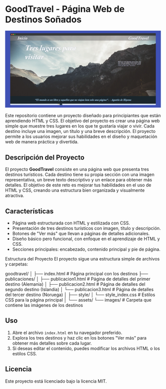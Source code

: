 
# **GoodTravel - Página Web de Destinos Soñados**

![screenshot nav hero Desktop](readme-images/header-goodtravel.png)

Este repositorio contiene un proyecto diseñado para principiantes que están aprendiendo HTML y CSS. El objetivo del proyecto es crear una página web simple que muestre tres lugares en los que te gustaría viajar o vivir. Cada destino incluye una imagen, un título y una breve descripción. El proyecto permite a los usuarios mejorar sus habilidades en el diseño y maquetación web de manera práctica y divertida.



## **Descripción del Proyecto**

El proyecto **GoodTravel** consiste en una página web que presenta tres destinos turísticos. Cada destino tiene su propia sección con una imagen representativa, un breve texto descriptivo y un enlace para obtener más detalles. El objetivo de este reto es mejorar tus habilidades en el uso de HTML y CSS, creando una estructura bien organizada y visualmente atractiva.

## **Características**

- Página web estructurada con HTML y estilizada con CSS.
- Presentación de tres destinos turísticos con imagen, título y descripción.
- Botones de "Ver más" que llevan a páginas de detalles adicionales.
- Diseño básico pero funcional, con enfoque en el aprendizaje de HTML y CSS.
- Secciones principales: encabezado, contenido principal y pie de página.
  

Estructura del Proyecto
El proyecto sigue una estructura simple de archivos y carpetas:

goodtravel/
│
├── index.html                # Página principal con los destinos
├── publicaciones/
│   ├── publicacion1.html      # Página de detalles del primer destino (Alemania)
│   ├── publicacion2.html      # Página de detalles del segundo destino (Islandia)
│   └── publicacion3.html      # Página de detalles del tercer destino (Noruega)
│
├── style/
│   └── style_index.css        # Estilos CSS para la página principal
│
└── assets/
    └── images/                # Carpeta que contiene las imágenes de los destinos

## **Uso**

1. Abre el archivo `index.html` en tu navegador preferido.
2. Explora los tres destinos y haz clic en los botones "Ver más" para obtener más detalles sobre cada lugar.
3. Si deseas editar el contenido, puedes modificar los archivos HTML o los estilos CSS.

## **Licencia**

Este proyecto está licenciado bajo la licencia MIT.
